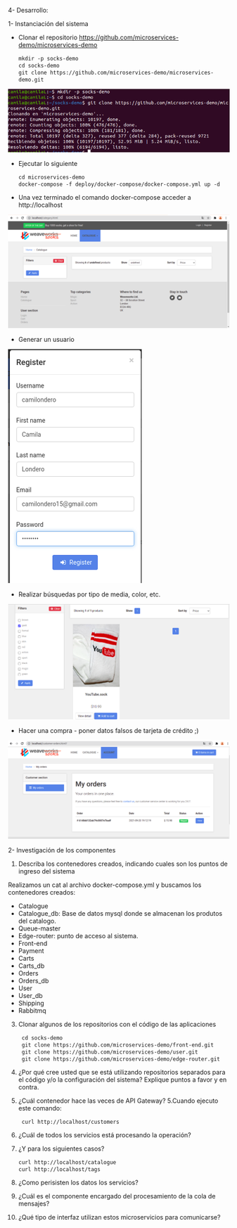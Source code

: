 
4- Desarrollo:

1- Instanciación del sistema

- Clonar el repositorio https://github.com/microservices-demo/microservices-demo
    
      mkdir -p socks-demo
      cd socks-demo
      git clone https://github.com/microservices-demo/microservices-demo.git
      
 ![imagen](https://github.com/camilondero/ISWIII-Tpracticos/blob/main/Images/tp4-1.png)  
 
- Ejecutar lo siguiente

      cd microservices-demo
      docker-compose -f deploy/docker-compose/docker-compose.yml up -d
      
- Una vez terminado el comando docker-compose acceder a http://localhost

 ![imagen](https://github.com/camilondero/ISWIII-Tpracticos/blob/main/Images/tp4-2.png) 
 
- Generar un usuario

 ![imagen](https://github.com/camilondero/ISWIII-Tpracticos/blob/main/Images/tp4-3.png)     

- Realizar búsquedas por tipo de media, color, etc.

 ![imagen](https://github.com/camilondero/ISWIII-Tpracticos/blob/main/Images/tp4-4.png)

- Hacer una compra - poner datos falsos de tarjeta de crédito ;)

 ![imagen](https://github.com/camilondero/ISWIII-Tpracticos/blob/main/Images/tp4-5.png)     

2- Investigación de los componentes

1. Describa los contenedores creados, indicando cuales son los puntos de ingreso del sistema

Realizamos un cat al archivo docker-compose.yml y buscamos los contenedores creados:

 - Catalogue
 - Catalogue_db: Base de datos mysql donde se almacenan los produtos del catalogo.
 - Queue-master
 - Edge-router: punto de acceso al sistema.
 - Front-end
 - Payment
 - Carts
 - Carts_db
 - Orders
 - Orders_db
 - User
 - User_db
 - Shipping
 - Rabbitmq

3. Clonar algunos de los repositorios con el código de las aplicaciones
       
        cd socks-demo
        git clone https://github.com/microservices-demo/front-end.git
        git clone https://github.com/microservices-demo/user.git
        git clone https://github.com/microservices-demo/edge-router.git

3. ¿Por qué cree usted que se está utilizando repositorios separados para el código y/o la configuración del sistema? Explique puntos a favor y en contra.
4. ¿Cuál contenedor hace las veces de API Gateway?
5.Cuando ejecuto este comando:

        curl http://localhost/customers
    
6. ¿Cuál de todos los servicios está procesando la operación?
7. ¿Y para los siguientes casos?
    
       curl http://localhost/catalogue
       curl http://localhost/tags
    
8. ¿Como perisisten los datos los servicios?
9. ¿Cuál es el componente encargado del procesamiento de la cola de mensajes?
10. ¿Qué tipo de interfaz utilizan estos microservicios para comunicarse?
